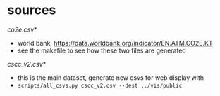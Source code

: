 # sources


**co2e*.csv**
- world bank, https://data.worldbank.org/indicator/EN.ATM.CO2E.KT
- see the makefile to see how these two files are generated

**cscc_v2*.csv**
- this is the main dataset, generate new csvs for web display with
- `scripts/all_csvs.py cscc_v2.csv --dest ../vis/public`
